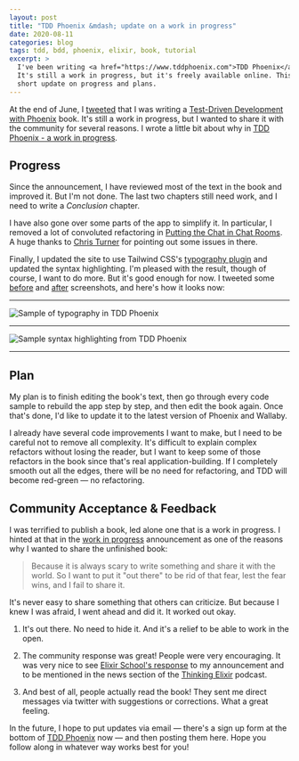 ```yaml
---
layout: post
title: "TDD Phoenix &mdash; update on a work in progress"
date: 2020-08-11
categories: blog
tags: tdd, bdd, phoenix, elixir, book, tutorial
excerpt: >
  I've been writing <a href="https://www.tddphoenix.com">TDD Phoenix</a> book.
  It's still a work in progress, but it's freely available online. This is a
  short update on progress and plans.
---
```


At the end of June, I
[tweeted](https://twitter.com/germsvel/status/1276531321922367488) that I was
writing a [Test-Driven Development with
Phoenix](https://www.tddphoenix.com/) book. It's still a work in progress, but I
wanted to share it with the community for several reasons. I wrote a little bit
about why in [TDD Phoenix - a work in progress](https://www.tddphoenix.com/work-in-progress).


## Progress

Since the announcement, I have reviewed most of the text in the book and
improved it. But I'm not done. The last two chapters still need work, and I need
to write a _Conclusion_ chapter.

I have also gone over some parts of the app to simplify it. In particular, I
removed a lot of convoluted refactoring in [Putting the Chat in Chat
Rooms](https://www.tddphoenix.com/putting-the-chat-in-chat-rooms/). A huge
thanks to [Chris Turner](https://twitter.com/slowburnaz) for pointing out some
issues in there.

Finally, I updated the site to use Tailwind CSS's [typography
plugin](https://tailwindcss.com/docs/typography-plugin/#app) and updated the
syntax highlighting. I'm pleased with the result, though of course, I want to do
more. But it's good enough for now. I tweeted some
[before](https://twitter.com/germsvel/status/1285190947421261824) and
[after](https://twitter.com/germsvel/status/1288597842332975105) screenshots,
and here's how it looks now:

---

![Sample of typography in TDD Phoenix](https://pbs.twimg.com/media/EdXp6L1WkAAxqVU?format=png)

---

![Sample syntax highlighting from TDD
Phoenix](https://pbs.twimg.com/media/EeIEl8FWAAAJcRl?format=png)

---

## Plan

My plan is to finish editing the book's text, then go through every code sample
to rebuild the app step by step, and then edit the book again. Once that's done,
I'd like to update it to the latest version of Phoenix and Wallaby.

I already have several code improvements I want to make, but I need to be
careful not to remove all complexity. It's difficult to explain complex
refactors without losing the reader, but I want to keep some of those refactors
in the book since that's real application-building. If I completely smooth out
all the edges, there will be no need for refactoring, and TDD will become
red-green &mdash; no refactoring.

## Community Acceptance & Feedback

I was terrified to publish a book, led alone one that is a work in progress. I
hinted at that in the [work in
progress](https://www.tddphoenix.com/work-in-progress) announcement as one of
the reasons why I wanted to share the unfinished book:

>Because it is always scary to write something and share it with the world. So I want
>to put it "out there" to be rid of that fear, lest the fear wins, and I fail to
>share it.

It's never easy to share something that others can criticize. But because I knew
I was afraid, I went ahead and did it. It worked out okay.

1. It's out there. No need to hide it. And it's a relief to be able to work in
   the open.

2. The community response was great! People were very encouraging. It was very
   nice to see [Elixir School's
   response](https://twitter.com/elixirschool/status/1276623920347504640) to my
   announcement and to be mentioned in the news section of the [Thinking Elixir](
   https://thinkingelixir.com/podcast-episodes/003-elixir-1-11-preview-with-wojtek-mach/)
   podcast.

3. And best of all, people actually read the book! They sent me direct messages
   via twitter with suggestions or corrections. What a great feeling.

In the future, I hope to put updates via email &mdash; there's a sign up form at
the bottom of [TDD Phoenix](https://www.tddphoenix.com) now &mdash; and then
posting them here. Hope you follow along in whatever way works best for you!

